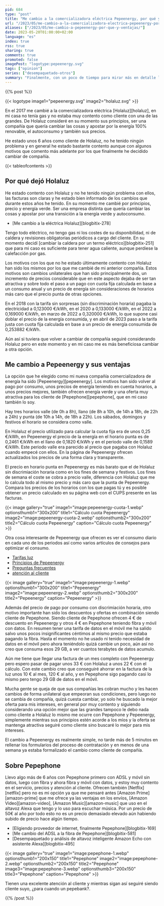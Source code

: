 ```yaml
---
pid: 684
type: "post"
title: "Me cambio a la comercializadora eléctrica Pepeenergy, por qué y ventajas"
url: "/2023/05/me-cambio-a-la-comercializadora-electrica-pepeenergy-por-que-y-ventajas/"
aliases: ["/2023/05/me-cambio-a-pepeenergy-por-que-y-ventajas/"]
date: 2023-05-20T01:00:00+02:00
language: "es"
index: true
rss: true
sharing: true
comments: true
promoted: false
imagePost: "logotype:pepeenergy.svg"
tags: ["opinion"]
series: ["desempaquetado-otros"]
summary: "Finalmente, con un poco de tiempo para mirar más en detalle la oferta de Pepeenergy como comercializadora de luz ha sido la opción a la que me he cambiado en detrimento de Holaluz tras seis años en esta última compañía. Unos cambios unilaterales, una opción de contrato muy diferente a la inicial, unos precios incrementados y la oferta de Pepeenergy junto con Pepephone de la que también soy cliente ha hecho que me cambia a Pepeenergy como compañía de luz."
---
```


{{% post %}}

{{< logotype image1="pepeenergy.svg" image2="holaluz.svg" >}}

En el 2017 me cambié a la comercializadora eléctrica [Holaluz][holaluz], en mi casa no tenía gas y no estaba muy contento como cliente con una de las grandes. De Holaluz consideré en su momento sus principios, ser una compañía que quería cambiar las cosas y apostar por la energía 100% renovable, el autoconsumo y también sus precios.

He estado unos 6 años como cliente de Holaluz, no he tenido ningún problema y en general he estado bastante contento aunque con algunos motivos que comento más adelante por los que finalmente he decidido cambiar de compañía.

{{< tableofcontents >}}

## Por qué dejó Holaluz

He estado contento con Holaluz y no he tenido ningún problema con ellos, las facturas son claras y he estado bien informado de los cambios que durante estos años he tenido. En su momento me cambié por principios, precio y energía verde. Ser una empresa distinta que quería cambiar las cosas y apostar por una transición a la energía verde y autoconsumo.

* [Me cambio a la eléctrica Holaluz][blogbitix-278]

Tengo todo eléctrico, no tengo gas ni los costes de su disponibilidad, ni de caldera y revisiones obligatorias periódicos a cargo del cliente. En su momento decidí [cambiar la caldera por un termo eléctrico][blogbitix-251] que para mi caso es suficiente para tener agua caliente, aunque perdiese la calefacción por gas.

Los motivos con los que no he estado últimamente contento con Holaluz han sido los mismos por los que me cambié de mi anterior compañía. Estos motivos son cambios unilaterales que han sido principalmente dos, un incremento de precios considerable que en este aspecto dejaba de ser tan atractiva y sobre todo el paso a un pago con cuota fija calculada en base a un consumo anual y un precio de energía sin consideraciones de horarios más caro que el precio punta de otras opciones.

En el 2018 con la tarifa sin sorpresas (sin discriminación horaria) pagaba la electricidad a 0,123000 €/kWh, en el 2020 a 0,133000 €/kWh, en el 2022 a 0,169000 €/kWh, en marzo de 2022 a 0,320000 €/kWh, lo que supone casi doblar el precio de la energía consumida, y en abril de 2023 paso a la tarifa justa con cuota fija calculada en base a un precio de energía consumida de 0,253882 €/kWh.

Aún así si tuviera que volver a cambiar de compañía seguiré considerando Holaluz pero en este momento y en mi caso me es más beneficiosa cambiar a otra opción.

## Me cambio a Pepeenergy y sus ventajas

La opción que he elegido como mi nueva compañía comercializadora de energía ha sido [Pepeenergy][pepeenergy]. Los motivos han sido volver al pago por consumo, unos precios de energía teniendo en cuenta horarios, a unos precios mejores, también ofrecen energía verde y una oferta muy atractiva para los cliente de [Pepephone][pepephone], que en mi caso también lo soy.

Hay tres horarios valle (de 0h a 8h), llano (de 8h a 10h, de 14h a 18h, de 22h a 24h) y punta (de 10h a 14h, de 18h a 22h). Los sábados, domingos y festivos el horario se considera como valle.

En Holaluz el precio utilizado para calcular la cuota fija era de unos 0,25 €/kWh, en Pepeenergy el precio de la energía en el horario punta es de 0,2461 €/kWh en el llano de 0,1820 €/kWh y en el periodo valle de 0,1589 €/kWh. Este periodo valle era parecido al precio que pagaba con Holaluz cuando empecé con ellos. En la página de Pepeenergy ofrecen actualizados los precios de una forma clara y transparente.

El precio en horario punta en Pepeenergy es más barato que el de Holaluz sin discrimiación horaria como en los fines de semana y festivos. Los fines de semana el coste se cobra a precio valle, diferencia con Holaluz que me lo calcula todo al mismo precio y más caro que la punta de Pepeenergy. Compara los precios de los horarios con los que pagas tú y es posible obtener un precio calculado en su página web con el CUPS presente en las facturas.

{{< image
    gallery="true"
    image1="image:pepeenergy-cuota-1.webp" optionsthumb1="300x200" title1="Cálculo cuota Pepeenergy"
    image2="image:pepeenergy-cuota-2.webp" optionsthumb2="300x200" title2="Cálculo cuota Pepeenergy"
    caption="Cálculo cuota Pepeenergy" >}}

Otra cosa interesante de Pepeenergy que ofrecen es ver el consumo diario en cada uno de los periodos así como varios artículos de consejos para optimizar el consumo.

* [Tarifas luz](https://www.pepeenergy.com/tarifas-luz)
* [Principios de Pepeenergy](https://www.pepeenergy.com/principios-de-pepeenergy)
* [Preguntas frecuentes](https://www.pepeenergy.com/ayuda/las-mas-frecuentes#pp-section--faq)
* [atención al cliente](https://www.pepeenergy.com/atencion-al-cliente)

{{< image
    gallery="true"
    image1="image:pepeenergy-1.webp" optionsthumb1="300x200" title1="Pepeenergy"
    image2="image:pepeenergy-2.webp" optionsthumb2="300x200" title2="Pepeenergy"
    caption="Pepeenergy" >}}

Además del precio de pago por consumo con discrimiación horaria, otro motivo importante han sido los descuentos y ofertas en combinación siendo cliente de Pepephone. Siendo cliente de Pepephone ofrecen 4 € de descuento en Pepeenergy y otros 4 € en Pepephone teniendo fibra y móvil con datos. En resumen tener una tarifa de datos en el móvil me ha salido salvo unos pocos insignificantes céntimos al mismo precio que estaba pagando la fibra. Hasta el momento no he usado ni tenido necesidad de datos en el móvil pero ahora teniéndolo quizá cambie un poco, aún así no creo que consuma esos 29 GB, a ver cuantos terabytes de datos acumulo.

Aún me tiene que llegar una factura de un mes completo con Pepeenergy pero espero pasar de pagar unos 33 € con Holaluz a unos 22 € con el cálculo. Con este cambio creo que conseguiré ahorrar en la factura de la luz unos 10 € al mes, 120 € al año, y en Pepephone sigo pagando casi lo mismo pero tengo 29 GB de datos en el móvil.

Mucha gente se queja de que sus compañías les cobran mucho y les hacen cambios de forma unilateral que empeoran sus condiciones, pero luego no se cambia de compañía, quizá cuesta cambiar, yo solo he buscado la mejor oferta para mis intereses, en general por muy contento y siguiendo considerando una opción mejor que las grandes tampoco le debo nada como cliente a Holaluz lo mismo me ocurre con Pepephone y Pepeenergy, simplemente mientras sus principios estén acorde a los míos y la oferta se mantenga atractiva seguiré como cliente sino buscaré lo mejor para mis intereses.

El cambio a Pepeenergy es realmente simple, no tarde más de 5 minutos en rellenar los formularios del proceso de contratación y en menos de una semana ya estaba formalizado el cambio como cliente de compañía.

## Sobre Pepephone

Llevo algo más de 6 años con Pepephone primero con ADSL y móvil sin datos, luego con fibra y ahora fibra y móvil con datos, y estoy muy contento en el servicio, precios y atención al cliente. Ofrecen también [Netflix][netflix] pero no es mi opción ya que me pensaré antes [Amazon Prime][amazon-prime] que me ofrece ya las ventajas en los envíos, [Amazon Video][amazon-video], [Amazon Music][amazon-music] que uso en el altavoz Alexa que tengo y lo uso para escuchar música. Por un precio de 50€ al año por todo esto no es un precio demasiado elevado aún habiendo subido de precio hace algún tiempo.

* [Eligiendo proveedor de internet, finalmente Pepephone][blogbitix-169]
* [Me cambio del ADSL a la fibra de Pepephone][blogbitix-581]
* [Desempaquetado y análisis de altavoz inteligente Amazon Echo con asistente Alexa][blogbitix-495]

{{< image
    gallery="true"
    image1="image:pepephone-1.webp" optionsthumb1="200x150" title1="Pepephone"
    image2="image:pepephone-2.webp" optionsthumb2="200x150" title2="Pepephone"
    image3="image:pepephone-3.webp" optionsthumb3="200x150" title3="Pepephone"
    caption="Pepephone" >}}

Tienen una excelente atención al cliente y mientras sigan así seguiré siendo cliente suyo, ¿para cuando un pepebank?.

{{% /post %}}

